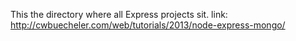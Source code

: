 This the directory where all Express projects sit.
link: http://cwbuecheler.com/web/tutorials/2013/node-express-mongo/
